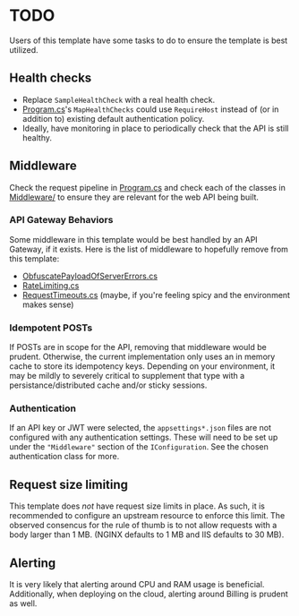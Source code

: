 # TODO

Users of this template have some tasks to do to ensure the template is best
utilized.

## Health checks

- Replace `SampleHealthCheck` with a real health check.
- [Program.cs](./Program.cs)'s `MapHealthChecks` could use `RequireHost`
  instead of (or in addition to) existing default authentication policy.
- Ideally, have monitoring in place to periodically check that the API is still
  healthy.

## Middleware

Check the request pipeline in [Program.cs](./Program.cs) and check each of the
classes in [Middleware/](./Middleware) to ensure they are relevant for the
web API being built.

### API Gateway Behaviors

Some middleware in this template would be best handled by an API Gateway, if it
exists. Here is the list of middleware to hopefully remove from this template:

- [ObfuscatePayloadOfServerErrors.cs](./Middleware/ObfuscatePayloadOfServerErrors.cs)
- [RateLimiting.cs](./Middleware/RateLimiting.cs)
- [RequestTimeouts.cs](./Middleware/RequestTimeouts.cs) (maybe, if you're
  feeling spicy and the environment makes sense)

### Idempotent POSTs

If POSTs are in scope for the API, removing that middleware would be prudent.
Otherwise, the current implementation only uses an in memory cache to store its
idempotency keys. Depending on your environment, it may be mildly to severely
critical to supplement that type with a persistance/distributed cache and/or
sticky sessions.

### Authentication

If an API key or JWT were selected, the `appsettings*.json` files are not
configured with any authentication settings. These will need to be set up under
the `"Middleware"` section of the `IConfiguration`. See the chosen
authentication class for more.

## Request size limiting

This template does *not* have request size limits in place. As such, it is
recommended to configure an upstream resource to enforce this limit. The
observed consencus for the rule of thumb is to not allow requests with a body
larger than 1 MB. (NGINX defaults to 1 MB and IIS defaults to 30 MB).

## Alerting

It is very likely that alerting around CPU and RAM usage is beneficial.
Additionally, when deploying on the cloud, alerting around Billing is prudent
as well.
